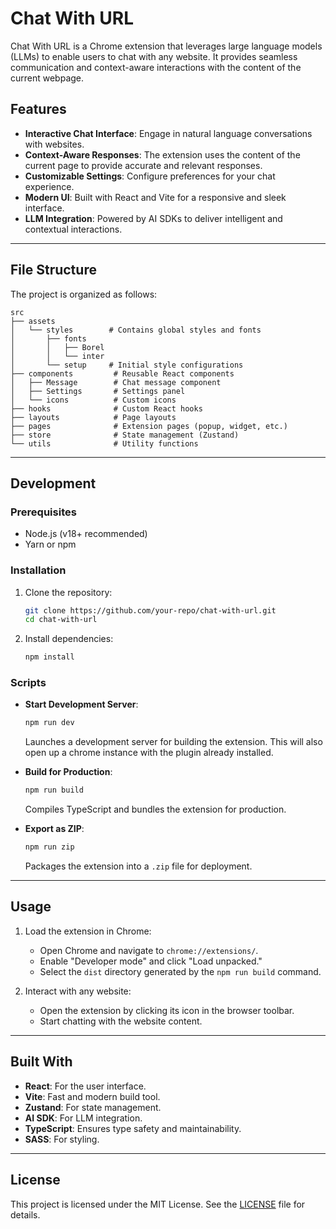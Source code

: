 # Chat With URL

Chat With URL is a Chrome extension that leverages large language models (LLMs) to enable users to chat with any website. It provides seamless communication and context-aware interactions with the content of the current webpage.

## Features

- **Interactive Chat Interface**: Engage in natural language conversations with websites.
- **Context-Aware Responses**: The extension uses the content of the current page to provide accurate and relevant responses.
- **Customizable Settings**: Configure preferences for your chat experience.
- **Modern UI**: Built with React and Vite for a responsive and sleek interface.
- **LLM Integration**: Powered by AI SDKs to deliver intelligent and contextual interactions.

---

## File Structure

The project is organized as follows:

```
src
├── assets
│   └── styles        # Contains global styles and fonts
│       ├── fonts
│       │   ├── Borel
│       │   └── inter
│       └── setup     # Initial style configurations
├── components         # Reusable React components
│   ├── Message        # Chat message component
│   ├── Settings       # Settings panel
│   └── icons          # Custom icons
├── hooks              # Custom React hooks
├── layouts            # Page layouts
├── pages              # Extension pages (popup, widget, etc.)
├── store              # State management (Zustand)
└── utils              # Utility functions
```

---

## Development

### Prerequisites

- Node.js (v18+ recommended)
- Yarn or npm

### Installation

1. Clone the repository:
   ```bash
   git clone https://github.com/your-repo/chat-with-url.git
   cd chat-with-url
   ```

2. Install dependencies:
   ```bash
   npm install
   ```

### Scripts

- **Start Development Server**:
  ```bash
  npm run dev
  ```
  Launches a development server for building the extension. This will also open up a chrome instance with the plugin already installed.

- **Build for Production**:
  ```bash
  npm run build
  ```
  Compiles TypeScript and bundles the extension for production.

- **Export as ZIP**:
  ```bash
  npm run zip
  ```
  Packages the extension into a `.zip` file for deployment.

---

## Usage

1. Load the extension in Chrome:
   - Open Chrome and navigate to `chrome://extensions/`.
   - Enable "Developer mode" and click "Load unpacked."
   - Select the `dist` directory generated by the `npm run build` command.

2. Interact with any website:
   - Open the extension by clicking its icon in the browser toolbar.
   - Start chatting with the website content.

---

## Built With

- **React**: For the user interface.
- **Vite**: Fast and modern build tool.
- **Zustand**: For state management.
- **AI SDK**: For LLM integration.
- **TypeScript**: Ensures type safety and maintainability.
- **SASS**: For styling.

---

## License

This project is licensed under the MIT License. See the [LICENSE](LICENSE) file for details.
